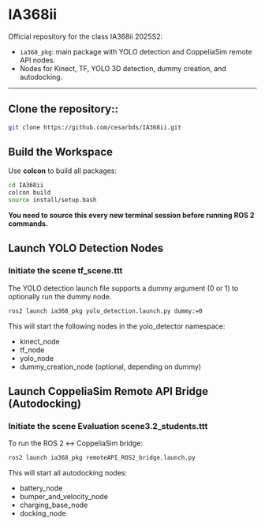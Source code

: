 # IA368ii
Official repository for the class IA368ii 2025S2:
- `ia368_pkg`: main package with YOLO detection and CoppeliaSim remote API nodes.
- Nodes for Kinect, TF, YOLO 3D detection, dummy creation, and autodocking.

---

## Clone the repository::
```bash
git clone https://github.com/cesarbds/IA368ii.git
```
## Build the Workspace
Use **colcon** to build all packages:
```bash
cd IA368ii
colcon build
source install/setup.bash
```
**You need to source this every new terminal session before running ROS 2 commands.**

## Launch YOLO Detection Nodes
### Initiate the scene **tf_scene.ttt**

The YOLO detection launch file supports a dummy argument (0 or 1) to optionally run the dummy node.
```bash
ros2 launch ia368_pkg yolo_detection.launch.py dummy:=0
```
This will start the following nodes in the yolo_detector namespace:

- kinect_node
- tf_node
- yolo_node
- dummy_creation_node (optional, depending on dummy)

## Launch CoppeliaSim Remote API Bridge (Autodocking)

### Initiate the scene **Evaluation scene3.2_students.ttt**

To run the ROS 2 ↔ CoppeliaSim bridge:
```bash
ros2 launch ia368_pkg remoteAPI_ROS2_bridge.launch.py
```
This will start all autodocking nodes:

- battery_node
- bumper_and_velocity_node
- charging_base_node
- docking_node

